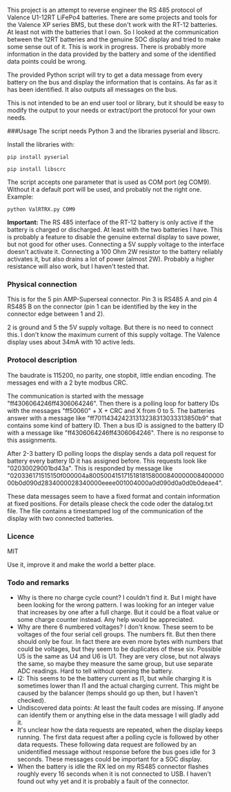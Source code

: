 This project is an attempt to reverse engineer the RS 485 protocol of Valence U1-12RT LiFePo4 batteries. There are some
projects and tools for the Valence XP series BMS, but these don't work with the RT-12 batteries. At least not with the
batteries that I own. So I looked at the communication between the 12RT batteries and the genuine SOC display and tried to make
some sense out of it. This is work in progress. There is probably more information in the data provided by the battery
 and some of the identified data points could be wrong. 

The provided Python script will try to get a data message from every battery on the bus and display the information that
is contains. As far as it has been identified. It also outputs all messages on the bus.

This is not intended to be an end user tool or library, but it should be easy to modify the output to your needs or
extract/port the protocol for your own needs.     

###Usage
The script needs Python 3 and the libraries pyserial and libscrc. 

Install the libraries with:

 `pip install pyserial`
 
 `pip install libscrc`

The script accepts one parameter that is used as COM port (eg COM9). Without it a default port will 
be used, and probably not the right one. Example:

`python ValRTRX.py COM9`

**Important:** The RS 485 interface of the RT-12 battery is only active if the battery is charged or discharged. At least
with the two batteries I have. This is probably a feature to disable the genuine external display to save power, but not good
for other uses. Connecting a 5V supply voltage to the interface doesn't activate it. Connecting a 100 Ohm 2W resistor to
the battery reliably activates it, but also drains a lot of power (almost 2W). Probably a higher resistance will also 
work, but I haven't tested that.

### Physical connection
This is for the 5 pin AMP-Superseal connector. Pin 3 is RS485 A and pin 4 RS485 B on the connector (pin 1 can be identified by the key in the connector edge between 1 and 2). 

2 is ground and 5 the 5V supply voltage. But there is no need to connect this. I don't know the maximum current of this supply voltage. The Valence display uses about 34mA with 10 active leds.      

### Protocol description
The baudrate is 115200, no parity, one stopbit, little endian encoding. The messages end with a 2 byte modbus CRC.

The communication is started with the message "ff4306064246ff4306064246". Then there is a polling loop for battery IDs
 with the messages "ff50060" + X + CRC and X from 0 to 5. The batteries answer with a message like "ff701143424231313238313033313850b9" that 
contains
some kind of battery ID. Then a bus ID is assigned to the battery ID with a message like "ff4306064246ff4306064246".
 There is no response to this assignments.

After 2-3 battery ID polling loops the display sends a data poll request for battery every battery ID it has assigned
  before. This requests look like "02030029001bd43a". This is responded by message like "020336171515150f000004a8005004151715181815800084000000840000000b0d090d2834000028340000eeee001004000a0d090d0a0d0b0deae4".
  
These data messages seem to have a fixed format and contain information at fixed positions. For details please check the
 code oder the datalog.txt file. The file contains a timestamped log of the communication of the display with two 
 connected batteries.    

### Licence
MIT

Use it, improve it and make the world a better place.

### Todo and remarks
* Why is there no charge cycle count? I couldn't find it. But I might have been looking for the wrong pattern. I was looking for an integer value that increases by one after a full charge. But it could be a float value or some charge counter instead. Any help would be appreciated.     
* Why are there 6 numbered voltages? I don't know. These seem to be voltages of the four serial cell groups. The 
numbers fit. But then there should only be four. In fact there are even more bytes with numbers that could be voltages, 
but they seem to be duplicates of these six. Possible U5 is the same as U4 and U6 is U1. They are very close, but not 
always the same, so maybe they measure the same group, but use separate ADC readings. Hard to tell without opening the battery.
* I2: This seems to be the battery current as I1, but while charging it is sometimes lower than I1 and the actual charging current. This might be caused by the balancer (temps should go up then, but I haven't checked).    
* Undiscovered data points: At least the fault codes are missing. If anyone can identify them or anything else in the 
data message I will gladly add it. 
* It's unclear how the data requests are repeated, when the display keeps running. The first data request after a polling 
cycle is followed by other data requests. These following data request are followed by an unidentified message without 
 response before the bus goes idle for 3 seconds. These messages could be important for a SOC display.     
* When the battery is idle the RX led on my RS485 connector flashes roughly every 16 seconds when it is not connected to 
USB. I haven't found out why yet and it is probably a fault of the connector.     